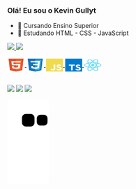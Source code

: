 ### Olá! Eu sou o Kevin Gullyt


- 🔭 Cursando Ensino Superior
- 🌱 Estudando HTML - CSS - JavaScript

 <div>
  <a href="https://github.com/kevgllt">
  <img height="180em" src="https://github-readme-stats.vercel.app/api?username=kevgllt&show_icons=true&theme=dracula&include_all_commits=true&count_private=true"/>
  <img height="180em" src="https://github-readme-stats.vercel.app/api/top-langs/?username=kevgllt&layout=compact&langs_count=7&theme=dracula"/>
</div>

<div style="display: inline_block"><br>
  <img align="center" alt="Kev-HTML" height="30" width="40" src="https://raw.githubusercontent.com/devicons/devicon/master/icons/html5/html5-original.svg">
  <img align="center" alt="Kev-CSS" height="30" width="40" src="https://raw.githubusercontent.com/devicons/devicon/master/icons/css3/css3-original.svg">
  <img align="center" alt="Kev-Js" height="30" width="40" src="https://raw.githubusercontent.com/devicons/devicon/master/icons/javascript/javascript-plain.svg">
  <img align="center" alt="Kev-Ts" height="30" width="40" src="https://raw.githubusercontent.com/devicons/devicon/master/icons/typescript/typescript-plain.svg">
  <img align="center" alt="Kev-React" height="30" width="40" src="https://raw.githubusercontent.com/devicons/devicon/master/icons/react/react-original.svg">
</div>

##
 
<div> 
  <a href="https://www.instagram.com/kev_gullyt/" target="_blank"><img src="https://img.shields.io/badge/-Instagram-%23E4405F?style=for-the-badge&logo=instagram&logoColor=white" target="_blank"></a>
  <a href = "mailto:kevingullytps@gmail.com"><img src="https://img.shields.io/badge/-Gmail-%23333?style=for-the-badge&logo=gmail&logoColor=white" target="_blank"></a>
  <a href="https://www.linkedin.com/in/kevin-gullyt-606ab9191/" target="_blank"><img src="https://img.shields.io/badge/-LinkedIn-%230077B5?style=for-the-badge&logo=linkedin&logoColor=white" target="_blank"></a>

 
 ![Snake animation](https://github.com/rafaballerini/rafaballerini/blob/output/github-contribution-grid-snake.svg)
 </div>
 
 
